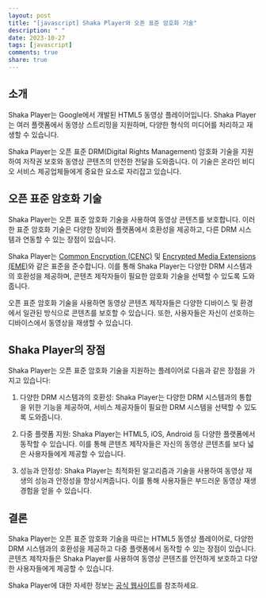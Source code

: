 ```yaml
---
layout: post
title: "[javascript] Shaka Player와 오픈 표준 암호화 기술"
description: " "
date: 2023-10-27
tags: [javascript]
comments: true
share: true
---
```


## 소개

Shaka Player는 Google에서 개발된 HTML5 동영상 플레이어입니다. Shaka Player는 여러 플랫폼에서 동영상 스트리밍을 지원하며, 다양한 형식의 미디어를 처리하고 재생할 수 있습니다.

Shaka Player는 오픈 표준 DRM(Digital Rights Management) 암호화 기술을 지원하여 저작권 보호와 동영상 콘텐츠의 안전한 전달을 도와줍니다. 이 기술은 온라인 비디오 서비스 제공업체들에게 중요한 요소로 자리잡고 있습니다.

## 오픈 표준 암호화 기술

Shaka Player는 오픈 표준 암호화 기술을 사용하여 동영상 콘텐츠를 보호합니다. 이러한 표준 암호화 기술은 다양한 장비와 플랫폼에서 호환성을 제공하고, 다른 DRM 시스템과 연동할 수 있는 장점이 있습니다.

Shaka Player는 [Common Encryption (CENC)](https://www.w3.org/TR/encrypted-media/#common-encryption-scheme) 및 [Encrypted Media Extensions (EME)](https://www.w3.org/TR/encrypted-media/)와 같은 표준을 준수합니다. 이를 통해 Shaka Player는 다양한 DRM 시스템과의 호환성을 제공하며, 콘텐츠 제작자들이 필요한 암호화 기술을 선택할 수 있도록 도와줍니다.

오픈 표준 암호화 기술을 사용하면 동영상 콘텐츠 제작자들은 다양한 디바이스 및 환경에서 일관된 방식으로 콘텐츠를 보호할 수 있습니다. 또한, 사용자들은 자신이 선호하는 디바이스에서 동영상을 재생할 수 있습니다.

## Shaka Player의 장점

Shaka Player는 오픈 표준 암호화 기술을 지원하는 플레이어로 다음과 같은 장점을 가지고 있습니다:

1. 다양한 DRM 시스템과의 호환성: Shaka Player는 다양한 DRM 시스템과의 통합을 위한 기능을 제공하여, 서비스 제공자들이 필요한 DRM 시스템을 선택할 수 있도록 도와줍니다.

2. 다중 플랫폼 지원: Shaka Player는 HTML5, iOS, Android 등 다양한 플랫폼에서 동작할 수 있습니다. 이를 통해 콘텐츠 제작자들은 자신의 동영상 콘텐츠를 보다 넓은 사용자들에게 제공할 수 있습니다.

3. 성능과 안정성: Shaka Player는 최적화된 알고리즘과 기술을 사용하여 동영상 재생의 성능과 안정성을 향상시켜줍니다. 이를 통해 사용자들은 부드러운 동영상 재생 경험을 얻을 수 있습니다.

## 결론

Shaka Player는 오픈 표준 암호화 기술을 따르는 HTML5 동영상 플레이어로, 다양한 DRM 시스템과의 호환성을 제공하고 다중 플랫폼에서 동작할 수 있는 장점이 있습니다. 콘텐츠 제작자들은 Shaka Player를 사용하여 동영상 콘텐츠를 안전하게 보호하고 다양한 사용자들에게 제공할 수 있습니다.

Shaka Player에 대한 자세한 정보는 [공식 웹사이트](https://shaka-player-demo.appspot.com/)를 참조하세요.